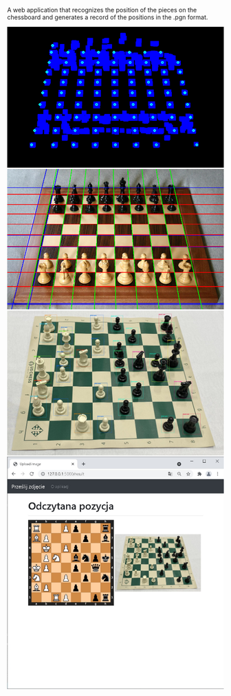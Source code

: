 A web application that recognizes the position of the pieces on the chessboard and generates a record of the positions in the .pgn format.

![](docs/chess_cv_przeciecia.png)
![](docs/chess_cv_line.png)
![](predictions.jpg)
![](docs/widok_predykcji.jpg)